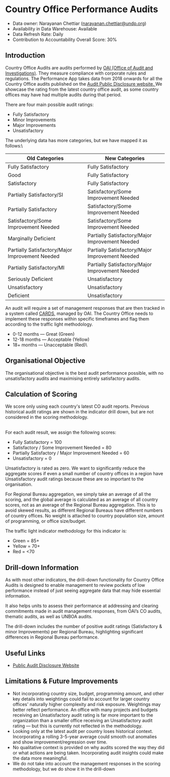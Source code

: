 # Country Office Performance Audits

* Data owner: Narayanan Chettiar ([narayanan.chettiar@undp.org](mailto:narayanan.chettiar@undp.org))&#x20;
* Availability in Data Warehouse: Available&#x20;
* Data Refresh Rate: Daily&#x20;
* Contribution to Accountability Overall Score: 30%

## Introduction

Country Office Audits are audits performed by [OAI (Office of Audit and Investigations)](https://www.undp.org/accountability/audit-and-investigations). They measure compliance with corporate rules and regulations. The Performance App takes data from 2018 onwards for all the Country Office audits published on the [Audit Public Disclosure website. ](https://audit-public-disclosure.undp.org/)We showcase the rating from the latest country office audit, as some country offices may have had multiple audits during that period.&#x20;

There are four main possible audit ratings:

* Fully Satisfactory
* Minor Improvements
* Major Improvements
* Unsatisfactory

The underlying data has more categories, but we have mapped it as follows:\


| Old Categories                                  | New Categories                                  |
| ----------------------------------------------- | ----------------------------------------------- |
| Fully Satisfactory                              | Fully Satisfactory                              |
| Good                                            | Fully Satisfactory                              |
| Satisfactory                                    | Fully Satisfactory                              |
| Partially Satisfactory/SI                       | Satisfactory/Some Improvement Needed            |
| Partially Satisfactory                          | Satisfactory/Some Improvement Needed            |
| Satisfactory/Some Improvement Needed            | Satisfactory/Some Improvement Needed            |
| Marginally Deficient                            | Partially Satisfactory/Major Improvement Needed |
| Partially Satisfactory/Major Improvement Needed | Partially Satisfactory/Major Improvement Needed |
| Partially Satisfactory/MI                       | Partially Satisfactory/Major Improvement Needed |
| Seriously Deficient                             | Unsatisfactory                                  |
| Unsatisfactory                                  | Unsatisfactory                                  |
| Deficient                                       | Unsatisfactory                                  |



An audit will require a set of management responses that are then tracked in a system called [CARDS](https://cards.undp.org/), managed by OAI. The Country Office needs to implement these responses within specific timeframes and flag them according to the traffic light methodology.&#x20;

* 0-12 months — Great (Green)
* 12-18 months — Acceptable (Yellow)
* 18+ months — Unacceptable (Red)\


## Organisational Objective



The organisational objective is the best audit performance possible, with no unsatisfactory audits and maximising entirely satisfactory audits.&#x20;

## Calculation of Scoring

We score only using each country's latest CO audit reports. Previous historical audit ratings are shown in the indicator drill down, but are not considered in the scoring methodology.&#x20;

\
For each audit result, we assign the following scores:

* Fully Satisfactory = 100
* Satisfactory / Some Improvement Needed = 80
* Partially Satisfactory / Major Improvement Needed = 60
* Unsatisfactory = 0

Unsatisfactory is rated as zero. We want to significantly reduce the aggregate scores if even a small number of country offices in a region have Unsatisfactory audit ratings because these are so important to the organisation.&#x20;

For Regional Bureau aggregation, we simply take an average of all the scoring, and the global average is calculated as an average of all country scores, not as an average of the Regional Bureau aggregation. This is to avoid skewed results, as different Regional Bureaus have different numbers of country offices. No weight is attached to country population size, amount of programming, or office size/budget.

The traffic light indicator methodology for this indicator is:

* Green = 85+
* Yellow = 70+
* Red = <70&#x20;

## Drill-down Information&#x20;

As with most other indicators, the drill-down functionality for Country Office Audits is designed to enable management to review pockets of low performance instead of just seeing aggregate data that may hide essential information.&#x20;

It also helps units to assess their performance at addressing and clearing commitments made in audit management responses, from OAI’s CO audits, thematic audits, as well as UNBOA audits.

The drill-down includes the number of positive audit ratings (Satisfactory & minor Improvements) per Regional Bureau, highlighting significant differences in Regional Bureau performance.&#x20;

## Useful Links

* [Public Audit Disclosure Website](https://audit-public-disclosure.undp.org/)

## Limitations & Future Improvements &#x20;

* Not incorporating country size, budget, programming amount, and other key details into weightings could fail to account for larger country offices' naturally higher complexity and risk exposure. Weightings may better reflect performance. An office with many projects and budgets receiving an Unsatisfactory audit rating is far more important to the organization than a smaller office receiving an Unsatisfactory audit rating — but this is currently not reflected in the methodology.&#x20;
* Looking only at the latest audit per country loses historical context. Incorporating a rolling 3-5-year average could smooth out anomalies and show improvement/regression over time.
* No qualitative context is provided on why audits scored the way they did or what actions are being taken. Incorporating audit insights could make the data more meaningful.
* We do not take into account the management responses in the scoring methodology, but we do show it in the drill-down
